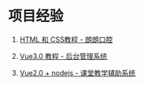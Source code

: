 # 项目经验

1. [HTML 和 CSS教程 - 朗朗口腔](https://github.com/MrEnvision/langlangDental)

2. [Vue3.0 教程 - 后台管理系统](https://github.com/MrEnvision/vue-admin)

3. [Vue2.0 + nodejs - 课堂教学辅助系统](https://github.com/MrEnvision/Teaching_assistant_system)

